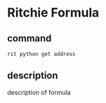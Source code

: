 # Ritchie Formula

## command

```bash
rit python get address
```

## description

description of formula
